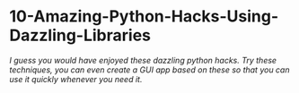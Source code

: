 # 10-Amazing-Python-Hacks-Using-Dazzling-Libraries
*I guess you would have enjoyed these dazzling python hacks.* 
*Try these techniques, you can even create a GUI app based on these so that you can use it quickly whenever you need it.*
